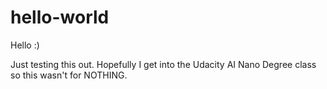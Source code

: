 # hello-world
Hello :)

Just testing this out. Hopefully I get into the Udacity AI Nano Degree class so this wasn't for NOTHING. 
